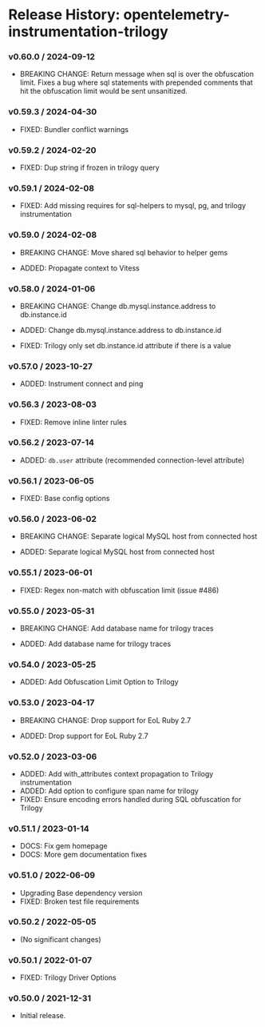 # Release History: opentelemetry-instrumentation-trilogy

### v0.60.0 / 2024-09-12

* BREAKING CHANGE: Return message when sql is over the obfuscation limit. Fixes a bug where sql statements with prepended comments that hit the obfuscation limit would be sent unsanitized.

### v0.59.3 / 2024-04-30

* FIXED: Bundler conflict warnings

### v0.59.2 / 2024-02-20

* FIXED: Dup string if frozen in trilogy query

### v0.59.1 / 2024-02-08

* FIXED: Add missing requires for sql-helpers to mysql, pg, and trilogy instrumentation

### v0.59.0 / 2024-02-08

* BREAKING CHANGE: Move shared sql behavior to helper gems

* ADDED: Propagate context to Vitess

### v0.58.0 / 2024-01-06

* BREAKING CHANGE: Change db.mysql.instance.address to db.instance.id

* ADDED: Change db.mysql.instance.address to db.instance.id
* FIXED: Trilogy only set db.instance.id attribute if there is a value

### v0.57.0 / 2023-10-27

* ADDED: Instrument connect and ping

### v0.56.3 / 2023-08-03

* FIXED: Remove inline linter rules

### v0.56.2 / 2023-07-14

* ADDED: `db.user` attribute (recommended connection-level attribute)

### v0.56.1 / 2023-06-05

* FIXED: Base config options

### v0.56.0 / 2023-06-02

* BREAKING CHANGE: Separate logical MySQL host from connected host

* ADDED: Separate logical MySQL host from connected host

### v0.55.1 / 2023-06-01

* FIXED: Regex non-match with obfuscation limit (issue #486)

### v0.55.0 / 2023-05-31

* BREAKING CHANGE: Add database name for trilogy traces

* ADDED: Add database name for trilogy traces

### v0.54.0 / 2023-05-25

* ADDED: Add Obfuscation Limit Option to Trilogy

### v0.53.0 / 2023-04-17

* BREAKING CHANGE: Drop support for EoL Ruby 2.7

* ADDED: Drop support for EoL Ruby 2.7

### v0.52.0 / 2023-03-06

* ADDED: Add with_attributes context propagation to Trilogy instrumentation
* ADDED: Add option to configure span name for trilogy
* FIXED: Ensure encoding errors handled during SQL obfuscation for Trilogy

### v0.51.1 / 2023-01-14

* DOCS: Fix gem homepage
* DOCS: More gem documentation fixes

### v0.51.0 / 2022-06-09

* Upgrading Base dependency version
* FIXED: Broken test file requirements

### v0.50.2 / 2022-05-05

* (No significant changes)

### v0.50.1 / 2022-01-07

* FIXED: Trilogy Driver Options

### v0.50.0 / 2021-12-31

* Initial release.
